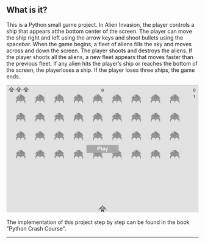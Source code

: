 ## What is it?

This is a Python small game project. In Alien Invasion, the player controls a ship that appears atthe bottom center of the screen. The player can move the ship right and left using the arrow keys and shoot bullets using the spacebar. When the game begins, a fleet of aliens fills the sky and moves across and down the screen. The player shoots and destroys the aliens. If the player shoots all the aliens, a new fleet appears that moves faster than the previous fleet. If any alien hits the player’s ship or reaches the bottom of the screen, the playerloses a ship. If the player loses three ships, the game ends.

![Project Screenshot](https://github.com/alv2r/alien-invasion/blob/master/images/project_screenshot.png)

The implementation of this project step by step can be found in the book "Python Crash Course".

---
